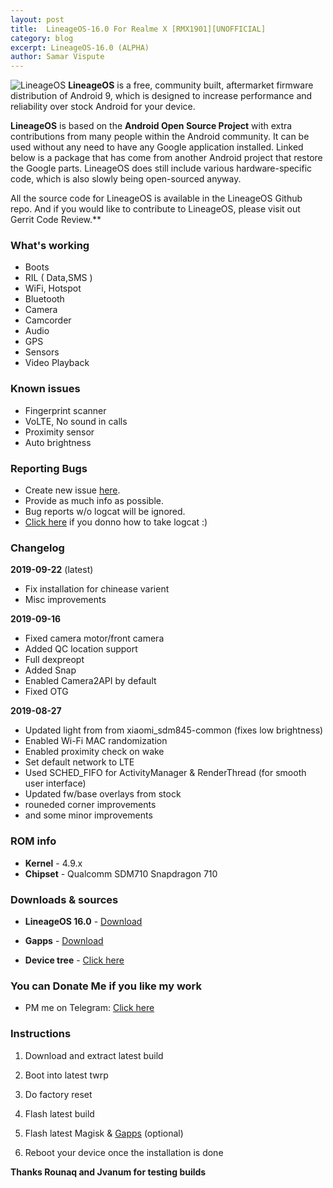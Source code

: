 ```yaml
---
layout: post
title:  LineageOS-16.0 For Realme X [RMX1901][UNOFFICIAL]
category: blog
excerpt: LineageOS-16.0 (ALPHA)
author: Samar Vispute
---
```

 
![LineageOS](http://samarv-121.github.io/images/lineageos.png)
**LineageOS** is a free, community built, aftermarket firmware distribution of Android 9, which is designed to increase performance and reliability over stock Android for your device.
 
**LineageOS** is based on the **Android Open Source Project** with extra contributions from many people within the Android community. It can be used without any need to have any Google application installed. Linked below is a package that has come from another Android project that restore the Google parts. LineageOS does still include various hardware-specific code, which is also slowly being open-sourced anyway.
 
All the source code for LineageOS is available in the LineageOS Github repo. And if you would like to contribute to LineageOS, please visit out Gerrit Code Review.**
 
### What's working
* Boots
* RIL ( Data,SMS )
* WiFi, Hotspot
* Bluetooth
* Camera
* Camcorder
* Audio
* GPS
* Sensors
* Video Playback
 
### Known issues
* Fingerprint scanner
* VoLTE, No sound in calls
* Proximity sensor
* Auto brightness

### Reporting Bugs
* Create new issue [here](https://github.com/SamarV-121/android_device_realme_RMX1901/issues).
* Provide as much info as possible.
* Bug reports w/o logcat will be ignored.
* [Click here](https://forum.xda-developers.com/showthread.php?t=2774386) if you donno how to take logcat :)
 
### Changelog
**2019-09-22** (latest)
* Fix installation for chinease varient
* Misc improvements

**2019-09-16**
* Fixed camera motor/front camera
* Added QC location support 
* Full dexpreopt 
* Added Snap
* Enabled Camera2API by default
* Fixed OTG

**2019-08-27**
* Updated light from from xiaomi_sdm845-common (fixes low brightness)
* Enabled Wi-Fi MAC randomization
* Enabled proximity check on wake
* Set default network to LTE
* Used SCHED_FIFO for ActivityManager & RenderThread (for smooth user interface)
* Updated fw/base overlays from stock
* rouneded corner improvements
* and some minor improvements
 
### ROM info
* **Kernel** - 4.9.x
* **Chipset** - Qualcomm SDM710 Snapdragon 710
 
### Downloads & sources
* **LineageOS 16.0** - [Download](https://www.androidfilehost.com/?fid=1899786940962592613)
* **Gapps** - [Download](http://opengapps.org)
 
* **Device tree** - [Click here](https://github.com/SamarV-121/android_device_realme_RMX1901)

### You can Donate Me if you like my work
* PM me on Telegram: [Click here](https://web.telegram.org/#/im?p=@SamarV121)
 
### Instructions
1) Download and extract latest build 

2) Boot into latest twrp
 
3) Do factory reset

4) Flash latest build

5) Flash latest Magisk & [Gapps](http://opengapps.org) (optional)
 
6) Reboot your device once the installation is done

**Thanks Rounaq and Jvanum for testing builds**
